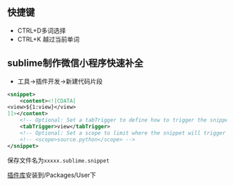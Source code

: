 ## 快捷键

* CTRL+D多词选择
* CTRL+K 越过当前单词


## sublime制作微信小程序快速补全

- 工具->插件开发->新建代码片段

```xml
<snippet>
	<content><![CDATA[
<view>${1:view}</view>
]]></content>
	<!-- Optional: Set a tabTrigger to define how to trigger the snippet -->
	<tabTrigger>view</tabTrigger>
	<!-- Optional: Set a scope to limit where the snippet will trigger -->
	<!-- <scope>source.python</scope> -->
</snippet>
```

保存文件名为`xxxxx.sublime.snippet`

[插件库](https://github.com/Abbotton/weapp-snippet-for-sublime-text-2-3)安装到/Packages/User下

